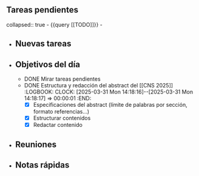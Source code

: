 ## Tareas pendientes
collapsed:: true
	- {{query [[TODO]]}}
	-
- ## Nuevas tareas
- ## Objetivos del día
	- DONE Mirar tareas pendientes
	- DONE Estructura y redacción del abstract del [[CNS 2025]]
	  :LOGBOOK:
	  CLOCK: [2025-03-31 Mon 14:18:16]--[2025-03-31 Mon 14:18:17] =>  00:00:01
	  :END:
	  * [x] Especificaciones del abstract (límite de palabras por sección, formato referencias...)
	  * [x] Estructurar contenidos
	  * [x] Redactar contenido
- ## Reuniones
- ## Notas rápidas